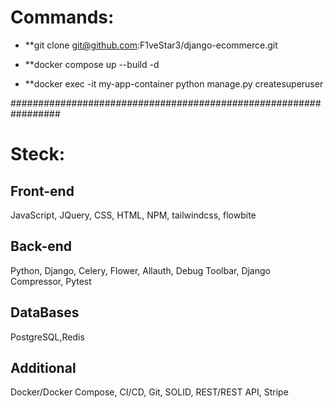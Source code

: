 # Commands:

- **git clone git@github.com:F1veStar3/django-ecommerce.git

- **docker compose up --build -d

- **docker exec -it my-app-container python manage.py createsuperuser

#################################################################
# Steck: 

## Front-end
JavaScript, JQuery, CSS, HTML, NPM, tailwindcss, flowbite

## Back-end
Python, Django, Celery, Flower, Allauth, Debug Toolbar, Django Compressor, Pytest

## DataBases
PostgreSQL,Redis

## Additional
Docker/Docker Compose, CI/CD, Git, SOLID, REST/REST API, Stripe
